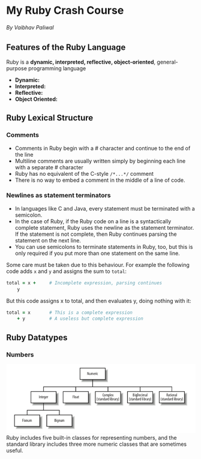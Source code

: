 # My Ruby Crash Course
###### By Vaibhav Paliwal

## Features of the Ruby Language
Ruby is a **dynamic, interpreted, reflective, object-oriented**, general-purpose programming language

 - **Dynamic:** 
 - **Interpreted:**
 - **Reflective:**
 - **Object Oriented:**

## Ruby Lexical Structure

### Comments
- Comments in Ruby begin with a # character and continue to the end of the line
- Multiline comments are usually written simply by beginning each line with a separate # character
- Ruby has no equivalent of the C-style `/*...*/` comment
- There is no way to embed a comment in the middle of a line of code.

### Newlines as statement terminators
- In languages like C and Java, every statement must be terminated with a semicolon. 
- In the case of Ruby, if the Ruby code on a line is a syntactically complete statement, Ruby uses the newline as the statement terminator. If the statement is not complete, then Ruby continues parsing the statement on the next line.
- You can use semicolons to terminate statements in Ruby, too, but this is only required if you put more than one statement on the same line.

Some care must be taken due to this behaviour. For example the following code adds `x` and `y` and assigns the sum to `total`:
```ruby
total = x +     # Incomplete expression, parsing continues
    y
```

But this code assigns x to total, and then evaluates y, doing nothing with it:
```ruby
total = x       # This is a complete expression
    + y         # A useless but complete expression
```

## Ruby Datatypes

### Numbers
![The Numeric class hierarchy in Ruby](/images/numeric_class_hierarchy.png)
Ruby includes five built-in classes for representing numbers, and the standard library includes three more numeric classes that are sometimes useful.
